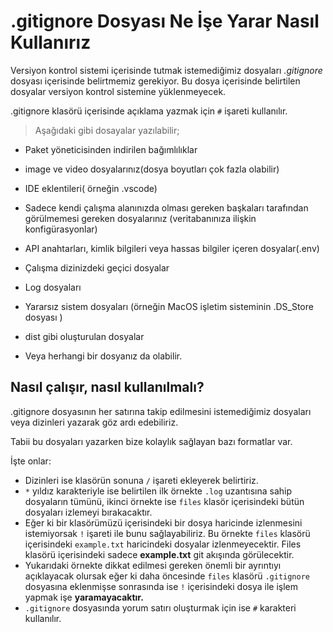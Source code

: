 # .gitignore Dosyası Ne İşe Yarar Nasıl Kullanırız

Versiyon kontrol sistemi içerisinde tutmak istemediğimiz dosyaları *.gitignore* dosyası içerisinde belirtmemiz gerekiyor. Bu dosya içerisinde belirtilen dosyalar versiyon kontrol sistemine yüklenmeyecek.

.gitignore klasörü içerisinde açıklama yazmak için `#` işareti kullanılır.

>Aşağıdaki gibi dosayalar yazılabilir;

- Paket yöneticisinden indirilen bağımlılıklar

- image ve video dosyalarınız(dosya boyutları çok fazla olabilir)

- IDE eklentileri( örneğin .vscode)

- Sadece kendi çalışma alanınızda olması gereken başkaları tarafından görülmemesi gereken dosyalarınız (veritabanınıza ilişkin konfigürasyonlar)

- API anahtarları, kimlik bilgileri veya hassas bilgiler içeren dosyalar(.env)

- Çalışma dizinizdeki geçici dosyalar

- Log dosyaları

- Yararsız sistem dosyaları (örneğin MacOS işletim sisteminin .DS_Store dosyası )

- dist gibi oluşturulan dosyalar

- Veya herhangi bir dosyanız da olabilir.

 ## Nasıl çalışır, nasıl kullanılmalı?
.gitignore dosyasının her satırına takip edilmesini istemediğimiz dosyaları veya dizinleri yazarak göz ardı edebiliriz.

Tabii bu dosyaları yazarken bize kolaylık sağlayan bazı formatlar var. 

İşte onlar:
- Dizinleri ise klasörün sonuna `/` işareti ekleyerek  belirtiriz. 
- `*` yıldız karakteriyle ise belirtilen ilk örnekte `.log` uzantısına sahip dosyaların tümünü, ikinci örnekte ise `files` klasör içerisindeki bütün dosyaları izlemeyi bırakacaktır. 
- Eğer ki bir klasörümüzü içerisindeki bir dosya haricinde izlenmesini istemiyorsak `!` işareti ile bunu sağlayabiliriz. Bu örnekte `files` klasörü içerisindeki `example.txt` haricindeki dosyalar izlenmeyecektir. 
Files klasörü içerisindeki sadece **example.txt** git akışında görülecektir.
- Yukarıdaki örnekte dikkat edilmesi gereken önemli bir ayrıntıyı açıklayacak olursak eğer ki daha öncesinde `files` klasörü `.gitignore` dosyasına eklenmişse sonrasında ise `!`  içerisindeki dosya ile işlem yapmak işe **yaramayacaktır.**
- `.gitignore` dosyasında yorum satırı oluşturmak için ise `#` karakteri kullanılır.

